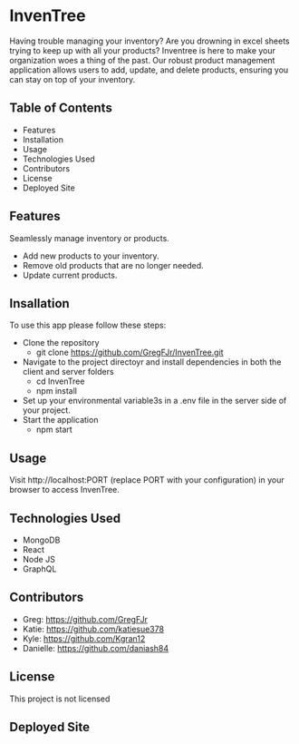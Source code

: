 # InvenTree

Having trouble managing your inventory? Are you drowning in excel sheets trying to keep up with all your products? Inventree is here to make your organization woes a thing of the past. Our robust product management application allows users to add, update, and delete products, ensuring you can stay on top of your inventory.

## Table of Contents
- Features
- Installation
- Usage
- Technologies Used
- Contributors
- License
- Deployed Site

## Features

Seamlessly manage inventory or products.
- Add new products to your inventory.
- Remove old products that are no longer needed.
- Update current products.

## Insallation

To use this app please follow these steps:

- Clone the repository
    - git clone https://github.com/GregFJr/InvenTree.git
- Navigate to the project directoyr and install dependencies in both the client and server folders
    - cd InvenTree
    - npm  install
- Set up your environmental variable3s in a .env file in the server side of your project.
- Start the application
    - npm start

## Usage

Visit http://localhost:PORT (replace PORT with your configuration) in your browser to access InvenTree.

## Technologies Used

- MongoDB
- React
- Node JS
- GraphQL


## Contributors

- Greg: https://github.com/GregFJr
- Katie: https://github.com/katiesue378
- Kyle: https://github.com/Kgran12
- Danielle: https://github.com/daniash84

## License

This project is not licensed

## Deployed Site

